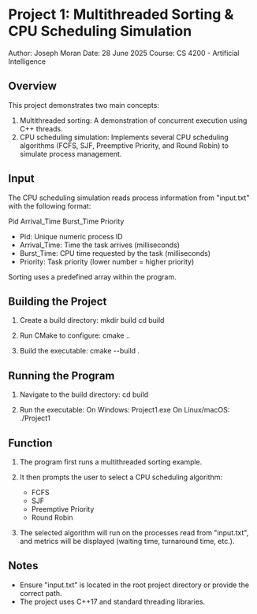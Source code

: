 Project 1: Multithreaded Sorting & CPU Scheduling Simulation
============================================================

Author: Joseph Moran
Date: 28 June 2025
Course: CS 4200 - Artificial Intelligence

Overview
--------
This project demonstrates two main concepts:

1. Multithreaded sorting: A demonstration of concurrent execution using C++ threads.
2. CPU scheduling simulation: Implements several CPU scheduling algorithms (FCFS, SJF, Preemptive Priority, and Round Robin) to simulate process management.

Input
-----
The CPU scheduling simulation reads process information from "input.txt" with the following format:

Pid Arrival_Time Burst_Time Priority

- Pid: Unique numeric process ID
- Arrival_Time: Time the task arrives (milliseconds)
- Burst_Time: CPU time requested by the task (milliseconds)
- Priority: Task priority (lower number = higher priority)

Sorting uses a predefined array within the program.

Building the Project
-------------------
1. Create a build directory:
   mkdir build
   cd build

2. Run CMake to configure:
   cmake ..

3. Build the executable:
   cmake --build .

Running the Program
-------------------
1. Navigate to the build directory:
   cd build

2. Run the executable:
   On Windows:
       Project1.exe
   On Linux/macOS:
       ./Project1

Function
--------
1. The program first runs a multithreaded sorting example.
2. It then prompts the user to select a CPU scheduling algorithm:
   - FCFS
   - SJF
   - Preemptive Priority
   - Round Robin

3. The selected algorithm will run on the processes read from "input.txt", and metrics will be displayed (waiting time, turnaround time, etc.).

Notes
-----
- Ensure "input.txt" is located in the root project directory or provide the correct path.
- The project uses C++17 and standard threading libraries.